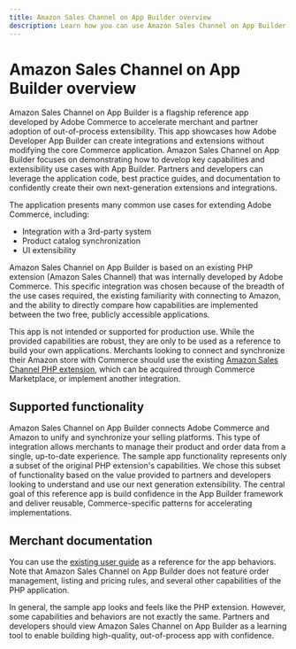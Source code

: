 ```yaml
---
title: Amazon Sales Channel on App Builder overview
description: Learn how you can use Amazon Sales Channel on App Builder as a reference app to build your own Adobe Commerce apps.
---
```


# Amazon Sales Channel on App Builder overview

Amazon Sales Channel on App Builder is a flagship reference app developed by Adobe Commerce to accelerate merchant and partner adoption of out-of-process extensibility. This app showcases how Adobe Developer App Builder can create integrations and extensions without modifying the core Commerce application. Amazon Sales Channel on App Builder focuses on demonstrating how to develop key capabilities and extensibility use cases with App Builder. Partners and developers can leverage the application code, best practice guides, and documentation to confidently create their own next-generation extensions and integrations.

The application presents many common use cases for extending Adobe Commerce, including:

* Integration with a 3rd-party system
* Product catalog synchronization
* UI extensibility

Amazon Sales Channel on App Builder is based on an existing PHP extension (Amazon Sales Channel) that was internally developed by Adobe Commerce. This specific integration was chosen because of the breadth of the use cases required, the existing familiarity with connecting to Amazon, and the ability to directly compare how capabilities are implemented between the two free, publicly accessible applications.

<InlineAlert variant="warning" slots="text" />

This app is not intended or supported for production use. While the provided capabilities are robust, they are only to be used as a reference to build your own applications. Merchants looking to connect and synchronize their Amazon store with Commerce should use the existing [Amazon Sales Channel PHP extension](https://marketplace.magento.com/magento-module-amazon.html), which can be acquired through Commerce Marketplace, or implement another integration.

## Supported functionality

Amazon Sales Channel on App Builder connects Adobe Commerce and Amazon to unify and synchronize your selling platforms. This type of integration allows merchants to manage their product and order data from a single, up-to-date experience. The sample app functionality represents only a subset of the original PHP extension's capabilities. We chose this subset of functionality based on the value provided to partners and developers looking to understand and use our next generation extensibility. The central goal of this reference app is build confidence in the App Builder framework and deliver reusable, Commerce-specific patterns for accelerating implementations.

## Merchant documentation

You can use the [existing user guide](https://experienceleague.adobe.com/docs/commerce-channels/amazon/guide-overview.html) as a reference for the app behaviors. Note that Amazon Sales Channel on App Builder does not feature order management, listing and pricing rules, and several other capabilities of the PHP application.

In general, the sample app looks and feels like the PHP extension. However, some capabilities and behaviors are not exactly the same. Partners and developers should view Amazon Sales Channel on App Builder as a learning tool to enable building high-quality, out-of-process app with confidence.
